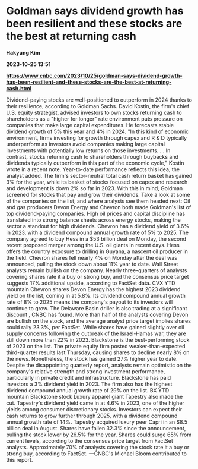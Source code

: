 # Goldman says dividend growth has been resilient and these stocks are the best at returning cash
**Hakyung Kim**

**2023-10-25 13:51**

**https://www.cnbc.com/2023/10/25/goldman-says-dividend-growth-has-been-resilient-and-these-stocks-are-the-best-at-returning-cash.html**

Dividend-paying stocks are well-positioned to outperform in 2024 thanks to their resilience, according to Goldman Sachs. David Kostin, the firm's chief U.S. equity strategist, advised investors to own stocks returning cash to shareholders as a "higher for longer" rate environment puts pressure on companies that make large capital expenditures. He forecasts stable dividend growth of 5% this year and 4% in 2024. "In this kind of economic environment, firms investing for growth through capex and R & D typically underperform as investors avoid companies making large capital investments with potentially low returns on those investments. … In contrast, stocks returning cash to shareholders through buybacks and dividends typically outperform in this part of the economic cycle," Kostin wrote in a recent note. Year-to-date performance reflects this idea, the analyst added. The firm's sector-neutral total cash return basket has gained 3% for the year, while its basket of stocks focused on capex and research and development is down 2% so far in 2023. With this in mind, Goldman screened for stocks that pay and grow their dividends. Take a look at some of the companies on the list, and where analysts see them headed next: Oil and gas producers Devon Energy and Chevron both made Goldman's list of top dividend-paying companies. High oil prices and capital discipline has translated into strong balance sheets across energy stocks, making the sector a standout for high dividends. Chevron has a dividend yield of 3.6% in 2023, with a dividend compound annual growth rate of 5% to 2025. The company agreed to buy Hess in a $53 billion deal on Monday, the second recent proposed merger among the U.S. oil giants in recent days. Hess offers the country exposure to drilling in Guyana, a nascent oil producer in the field. Chevron shares fell nearly 4% on Monday after the deal was announced, pulling the stock down about 11% year to date. Wall Street analysts remain bullish on the company. Nearly three-quarters of analysts covering shares rate it a buy or strong buy, and the consensus price target suggests 17% additional upside, according to FactSet data. CVX YTD mountain Chevron shares Devon Energy has the highest 2023 dividend yield on the list, coming in at 5.8%. Its dividend compound annual growth rate of 8% to 2025 means the company's payout to its investors will continue to grow. The Delaware Basin driller is also trading at a significant discount , CNBC has found. More than half of the analysts covering Devon are bullish on the stock, and the average analyst price target implies shares could rally 23.3%, per FactSet. While shares have gained slightly over oil supply concerns following the outbreak of the Israel-Hamas war, they are still down more than 22% in 2023. Blackstone is the best-performing stock of 2023 on the list. The private equity firm posted weaker-than-expected third-quarter results last Thursday, causing shares to decline nearly 8% on the news. Nonetheless, the stock has gained 27% higher year to date. Despite the disappointing quarterly report, analysts remain optimistic on the company's relative strength and strong investment performance, particularly in private credit and infrastructure. Blackstone has paid investors a 3% dividend yield in 2023. The firm also has the highest dividend compound annual growth rate of 29% on the list. BX YTD mountain Blackstone stock Luxury apparel giant Tapestry also made the cut. Tapestry's dividend yield came in at 4.6% in 2023, one of the higher yields among consumer discretionary stocks. Investors can expect their cash returns to grow further through 2025, with a dividend compound annual growth rate of 14%. Tapestry acquired luxury peer Capri in an $8.5 billion deal in August. Shares have fallen 32.3% since the announcement, pulling the stock lower by 26.5% for the year. Shares could surge 65% from current levels, according to the consensus price target from FactSet analysts. Approximately 70% of analysts covering the stock rate it a buy or strong buy, according to FactSet. —CNBC's Michael Bloom contributed to this report.